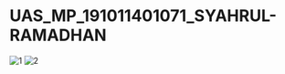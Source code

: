 # UAS_MP_191011401071_SYAHRUL-RAMADHAN
![1](https://user-images.githubusercontent.com/102226851/177191969-dd963c4f-f372-44c1-9da3-79fb8c725624.jpg)
![2](https://user-images.githubusercontent.com/102226851/177191976-b336a2c6-8e60-47bb-97f9-1f3cdf06b7a1.jpg)
